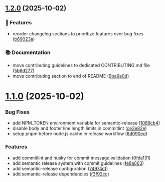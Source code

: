## [1.2.0](https://github.com/jbrinkman/slidev-theme-improving-25/compare/v1.1.0...v1.2.0) (2025-10-02)


### 🚀 Features

* reorder changelog sections to prioritize features over bug fixes ([b69023a](https://github.com/jbrinkman/slidev-theme-improving-25/commit/b69023a15e0de77a8d0482559cb260c121d6a435))


### 📚 Documentation

* move contributing guidelines to dedicated CONTRIBUTING.md file ([5b6d277](https://github.com/jbrinkman/slidev-theme-improving-25/commit/5b6d277c267d560a7082cf766924de5a83556f75))
* move contributing section to end of README ([9ba9a0d](https://github.com/jbrinkman/slidev-theme-improving-25/commit/9ba9a0d5955bb9d75330c94e8ad21923140f4248))

# [1.1.0](https://github.com/jbrinkman/slidev-theme-improving-25/compare/v1.0.3...v1.1.0) (2025-10-02)


### Bug Fixes

* add NPM_TOKEN environment variable for semantic-release ([1086cb4](https://github.com/jbrinkman/slidev-theme-improving-25/commit/1086cb470ab4fd1c7c6c25adb200cbe3ab1f106c))
* disable body and footer line length limits in commitlint ([ce3e82e](https://github.com/jbrinkman/slidev-theme-improving-25/commit/ce3e82eb25a168bd38bfe501300e0ee7b5064e23))
* setup pnpm before node.js cache in release workflow ([6d090ed](https://github.com/jbrinkman/slidev-theme-improving-25/commit/6d090eda23a6293225e86e8e1f73634ea14a5be1))


### Features

* add commitlint and husky for commit message validation ([0fda131](https://github.com/jbrinkman/slidev-theme-improving-25/commit/0fda1318461ea5fd0c453ee3ef1bd332ac772502))
* add semantic release system with commit guidelines ([fe8a063](https://github.com/jbrinkman/slidev-theme-improving-25/commit/fe8a06352b5d9186bd6ce0bae6791c82d47a654c))
* add semantic-release configuration ([74974c1](https://github.com/jbrinkman/slidev-theme-improving-25/commit/74974c16583de44f8caba0e9dfb254312293eedd))
* add semantic-release dependencies ([f3f92cc](https://github.com/jbrinkman/slidev-theme-improving-25/commit/f3f92ccd9bb1e490a2cc09dc1f029f3f646c38cd))
